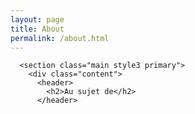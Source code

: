 ```yaml
---
layout: page
title: About
permalink: /about.html
---
```


      <section class="main style3 primary">
        <div class="content">
          <header>
            <h2>Au sujet de</h2>
          </header>
<p>
</p>
        </div>
      </section>
